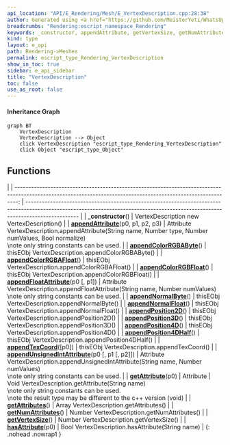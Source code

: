 ```yaml
---
api_location: "API/E_Rendering/Mesh/E_VertexDescription.cpp:28:38"
author: Generated using <a href="https://github.com/MeisterYeti/WhatsUpDoc">WhatsUpDoc</a>
breadcrumbs: "Rendering:escript_namespace_Rendering"
keywords: _constructor, appendAttribute, getVertexSize, getNumAttributes, getAttribute, getAttributes, hasAttribute, appendFloatAttribute, appendUnsignedIntAttribute, appendColorRGBAByte, appendColorRGBFloat, appendColorRGBAFloat, appendNormalByte, appendNormalFloat, appendPosition2D, appendPosition3D, appendPosition4D, appendPosition4DHalf, appendTexCoord
kind: type
layout: e_api
path: Rendering->Meshes
permalink: escript_type_Rendering_VertexDescription
show_in_toc: true
sidebar: e_api_sidebar
title: "VertexDescription"
toc: false
use_as_root: false
---
```


#### Inheritance Graph

```mermaid
graph BT
	VertexDescription
	VertexDescription --> Object
	click VertexDescription "escript_type_Rendering_VertexDescription"
	click Object "escript_type_Object"
```

## Functions

|
| -------------------------------------------------------------------------------------------------------------------------------------------------------------: | ------------------------------------------------------------------------------------------------------------------------------------------------------------------------------- | 
| **_constructor**()                                                                                                                                             | VertexDescription new VertexDescription()                                                                                                                                       | 
| **[appendAttribute](classUtil_1_1ResourceFormat#classUtil_1_1ResourceFormat_1a6760644ae2b1bf8377555ae2672e7954)**(p0, p1, p2, p3)                              | Attribute VertexDescription.appendAttribute(String name, Number type, Number numValues, Bool normalize)<br/>\note only string constants can be used.                            | 
| **[appendColorRGBAByte](classRendering_1_1VertexDescription#classRendering_1_1VertexDescription_1aa78ac4d97a936d8cececeacdeffbc8cd)**()                        | thisEObj VertexDescription.appendColorRGBAByte()                                                                                                                                | 
| **[appendColorRGBAFloat](classRendering_1_1VertexDescription#classRendering_1_1VertexDescription_1a8b7f7ca9bb0d4012ce943d33a5043ea0)**()                       | thisEObj VertexDescription.appendColorRGBAFloat()                                                                                                                               | 
| **[appendColorRGBFloat](classRendering_1_1VertexDescription#classRendering_1_1VertexDescription_1a13faf70f60726a4984b6f3245df05abd)**()                        | thisEObj VertexDescription.appendColorRGBFloat()                                                                                                                                | 
| **[appendFloatAttribute](classRendering_1_1VertexDescription#classRendering_1_1VertexDescription_1a815feecc17ff4cc3433cc5e4a68179be)**(p0 [, p1])              | Attribute VertexDescription.appendFloatAttribute(String name, Number numValues)<br/>\note only string constants can be used.                                                    | 
| **[appendNormalByte](classRendering_1_1VertexDescription#classRendering_1_1VertexDescription_1a5db419ee16f5861e35daeb35608e05b8)**()                           | thisEObj VertexDescription.appendNormalByte()                                                                                                                                   | 
| **[appendNormalFloat](classRendering_1_1VertexDescription#classRendering_1_1VertexDescription_1a48ab40631b421120e86c0f3b5e13071a)**()                          | thisEObj VertexDescription.appendNormalFloat()                                                                                                                                  | 
| **[appendPosition2D](classRendering_1_1VertexDescription#classRendering_1_1VertexDescription_1aa0ccbef636f49fd4925d45d24490a36a)**()                           | thisEObj VertexDescription.appendPosition2D()                                                                                                                                   | 
| **[appendPosition3D](classRendering_1_1VertexDescription#classRendering_1_1VertexDescription_1a4ad8a757ea2b391d5798263bd94f4540)**()                           | thisEObj VertexDescription.appendPosition3D()                                                                                                                                   | 
| **[appendPosition4D](classRendering_1_1VertexDescription#classRendering_1_1VertexDescription_1a443e8790c98515af74528a57abcd8b19)**()                           | thisEObj VertexDescription.appendPosition4D()                                                                                                                                   | 
| **[appendPosition4DHalf](classRendering_1_1VertexDescription#classRendering_1_1VertexDescription_1a071ec8ce1d2bb9db0fa00e99af9a62d7)**()                       | thisEObj VertexDescription.appendPosition4DHalf()                                                                                                                               | 
| **[appendTexCoord](classRendering_1_1VertexDescription#classRendering_1_1VertexDescription_1a8a13a4e844cd6baea513d550339d295c)**([p0])                         | thisEObj VertexDescription.appendTexCoord()                                                                                                                                     | 
| **[appendUnsignedIntAttribute](classRendering_1_1VertexDescription#classRendering_1_1VertexDescription_1a1c71dea67408030860e6d92f5f1bbf86)**(p0 [, p1 [, p2]]) | Attribute VertexDescription.appendUnsignedIntAttribute(String name, Number numValues)<br/>\note only string constants can be used.                                              | 
| **[getAttribute](classUtil_1_1ResourceFormat#classUtil_1_1ResourceFormat_1a605b726096243999687e274a47609329)**(p0)                                             | Attribute \| Void VertexDescription.getAttribute(String name)<br/>\note only string constants can be used.<br/>\note the result type may be different to the c++ version (void) | 
| **[getAttributes](classUtil_1_1ResourceFormat#classUtil_1_1ResourceFormat_1a62b2f6e1cf8ae7bca8919e5027cfb1ad)**()                                              | Array VertexDescription.getAttributes()                                                                                                                                         | 
| **[getNumAttributes](classUtil_1_1ResourceFormat#classUtil_1_1ResourceFormat_1aad8358aff8ba1beeb64fd570fd36bc7f)**()                                           | Number VertexDescription.getNumAttributes()                                                                                                                                     | 
| **[getVertexSize](classRendering_1_1VertexDescription#classRendering_1_1VertexDescription_1a51da17571ce4cc8852ed3a28e3771ca5)**()                              | Number VertexDescription.getVertexSize()                                                                                                                                        | 
| **[hasAttribute](classUtil_1_1ResourceFormat#classUtil_1_1ResourceFormat_1a98f47236bedc7160bf06c55fb8b3d808)**(p0)                                             | Bool VertexDescription.hasAttribute(String name)                                                                                                                                | 
{: .nohead .nowrap1 }

